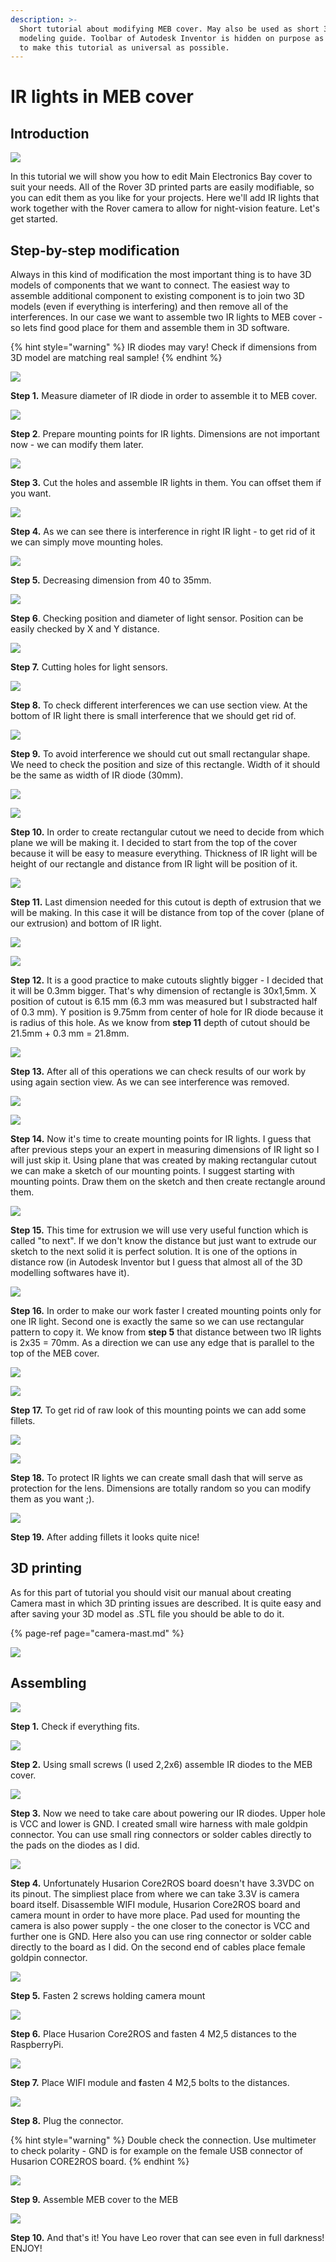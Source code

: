 ```yaml
---
description: >-
  Short tutorial about modifying MEB cover. May also be used as short 3D
  modeling guide. Toolbar of Autodesk Inventor is hidden on purpose as we wanted
  to make this tutorial as universal as possible.
---
```


# IR lights in MEB cover

## Introduction

![](../.gitbook/assets/assembly3.jpg)

In this tutorial we will show you how to edit Main Electronics Bay cover to suit your needs. All of the Rover 3D printed parts are easily modifiable, so you can edit them as you like for your projects. Here we'll add IR lights that work together with the Rover camera to allow for night-vision feature. Let's get started.

## Step-by-step modification

Always in this kind of modification the most important thing is to have 3D models of components that we want to connect. The easiest way to assemble additional component to existing component is to join two 3D models \(even if everything is interfering\) and then remove all of the interferences. In our case we want to assemble two IR lights to MEB cover - so lets find good place for them and assemble them in 3D software. 

{% hint style="warning" %}
IR diodes may vary! Check if dimensions from 3D model are matching real sample!
{% endhint %}



![](../.gitbook/assets/1.JPG)

**Step 1.** Measure diameter of IR diode in order to assemble it to MEB cover.

![](../.gitbook/assets/2.JPG)

**Step 2**. Prepare mounting points for IR lights. Dimensions are not important now - we can modify them later.

![](../.gitbook/assets/3.JPG)

**Step 3.** Cut the holes and assemble IR lights in them. You can offset them if you want.

![](../.gitbook/assets/4%20%281%29.JPG)

**Step 4.** As we can see there is interference in right IR light - to get rid of it we can simply move mounting holes.

![](../.gitbook/assets/5.JPG)

**Step 5.** Decreasing dimension from 40 to 35mm.

![](../.gitbook/assets/6.JPG)

**Step 6**. Checking position and diameter of light sensor. Position can be easily checked by X and Y distance.

![](../.gitbook/assets/7.JPG)

**Step 7.** Cutting holes for light sensors.

![](../.gitbook/assets/8.JPG)

**Step 8.** To check different interferences we can use section view. At the bottom of IR light there is small interference that we should get rid of.

![](../.gitbook/assets/9.JPG)

**Step 9.** To avoid interference we should cut out small rectangular shape. We need to check the position and size of this rectangle. Width of it should be the same as width of IR diode \(30mm\).

![](../.gitbook/assets/11.JPG)

![](../.gitbook/assets/12.JPG)

**Step 10.** In order to create rectangular cutout we need to decide from which plane we will be making it. I decided to start from the top of the cover because it will be easy to measure everything. Thickness of IR light will be height of our rectangle and distance from IR light will be position of it. 

![](../.gitbook/assets/13.JPG)

**Step 11.** Last dimension needed for this cutout is depth of extrusion that we will be making. In this case it will be distance from top of the cover \(plane of our extrusion\) and bottom of IR light.

![](../.gitbook/assets/image%20%2837%29.png)

![](../.gitbook/assets/image%20%2811%29.png)

**Step 12.** It is a good practice to make cutouts slightly bigger - I decided that it will be 0.3mm bigger. That's why dimension of rectangle is 30x1,5mm. X position of cutout is 6.15 mm \(6.3 mm was measured but I substracted half of 0.3 mm\). Y position is 9.75mm from center of hole for IR diode because it is radius of this hole. As we know from **step 11** depth of cutout should be 21.5mm + 0.3 mm = 21.8mm.

![](../.gitbook/assets/14.JPG)

**Step 13.** After all of this operations we can check results of our work by using again section view. As we can see interference was removed.

![](../.gitbook/assets/15.JPG)

![](../.gitbook/assets/16.JPG)

**Step 14.** Now it's time to create mounting points for IR lights. I guess that after previous steps your an expert in measuring dimensions of IR light so I will just skip it. Using plane that was created by making rectangular cutout we can make a sketch of our mounting points. I suggest starting with mounting points. Draw them on the sketch and then create rectangle around them. 

![](../.gitbook/assets/17.JPG)

**Step 15.** This time for extrusion we will use very useful function which is called "to next". If we don't know the distance but just want to extrude our sketch to the next solid it is perfect solution. It is one of the options in distance row \(in Autodesk Inventor but I guess that almost all of the 3D modelling softwares have it\).

![](../.gitbook/assets/18.JPG)

**Step 16.** In order to make our work faster I created mounting points only for one IR light. Second one is exactly the same so we can use rectangular pattern to copy it. We know from **step 5** that distance between two IR lights is 2x35 = 70mm. As a direction we can use any edge that is parallel to the top of the MEB cover.

![](../.gitbook/assets/19.JPG)

![](../.gitbook/assets/20.JPG)

**Step 17.** To get rid of raw look of this mounting points we can add some fillets.

![](../.gitbook/assets/21.JPG)

![](../.gitbook/assets/22.JPG)

**Step 18.** To protect IR lights we can create small dash that will serve as protection for the lens. Dimensions are totally random so you can modify them as you want ;\).

![](../.gitbook/assets/23.JPG)

**Step 19.** After adding fillets it looks quite nice!

## 3D printing

As for this part of tutorial you should visit our manual about creating Camera mast in which 3D printing issues are described. It is quite easy and after saving your 3D model as .STL file you should be able to do it. 

{% page-ref page="camera-mast.md" %}

![](../.gitbook/assets/image%20%2836%29.png)

## Assembling 

![](../.gitbook/assets/20200201_133452_compress18.jpg)

**Step 1.** Check if everything fits.

![](../.gitbook/assets/20200201_133509_compress21.jpg)

**Step 2.** Using small screws \(I used 2,2x6\) assemble IR diodes to the MEB cover.

![](../.gitbook/assets/20200201_151249_compress24.jpg)

**Step 3.** Now we need to take care about powering our IR diodes. Upper hole is VCC and lower is GND. I created small wire harness with male goldpin connector. You can use small ring connectors or solder cables directly to the pads on the diodes as I did.

![](../.gitbook/assets/20200201_144504_compress7.jpg)

**Step 4.** Unfortunately Husarion Core2ROS board doesn't have 3.3VDC on its pinout. The simpliest place from where we can take 3.3V is camera board itself. Disassemble WIFI module, Husarion Core2ROS board and camera mount in order to have more place. Pad used for mounting the camera is also power supply - the one closer to the conector is VCC and further one is GND. Here also you can use ring connector or solder cable directly to the board as I did. On the second end of cables place female goldpin connector.

![](../.gitbook/assets/20200201_144750_compress36.jpg)



**Step 5.** Fasten 2 screws holding camera mount

![](../.gitbook/assets/przechwytywanie.JPG)

**Step 6.** Place Husarion Core2ROS and fasten 4 M2,5 distances to the RaspberryPi.

![](../.gitbook/assets/przechwytywanie1.JPG)

**Step 7.** Place WIFI module and **f**asten 4 M2,5 bolts to the distances.

![](../.gitbook/assets/20200201_151322_compress37.jpg)

**Step 8.** Plug the connector.

{% hint style="warning" %}
Double check the connection. Use multimeter to check polarity - GND is for example on the female USB connector of Husarion CORE2ROS board.
{% endhint %}

![](../.gitbook/assets/20200201_151542_compress48.jpg)

**Step 9.** Assemble MEB cover to the MEB

![](../.gitbook/assets/20200201_151533_compress86.jpg)

**Step 10.** And that's it! You have Leo rover that can see even in full darkness! ENJOY!

